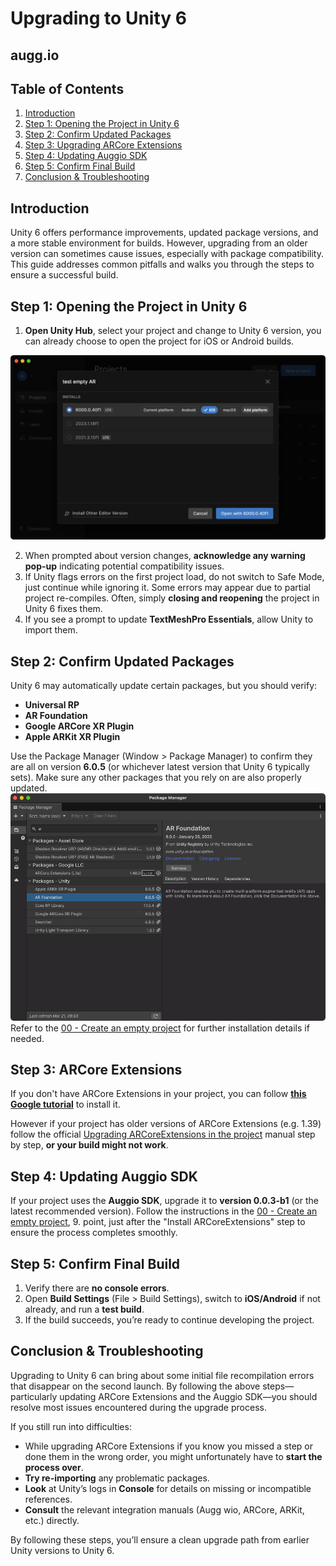# 

# **Upgrading to Unity 6**

## augg.io

## **Table of Contents**

1. [Introduction](#introduction)  
2. [Step 1: Opening the Project in Unity 6](#step-1-opening-the-project-in-unity-6)  
3. [Step 2: Confirm Updated Packages](#step-2-confirm-updated-packages)  
4. [Step 3: Upgrading ARCore Extensions](#step-3-arcore-extensions)  
5. [Step 4: Updating Auggio SDK](#step-4-updating-auggio-sdk)  
6. [Step 5: Confirm Final Build](#step-5-confirm-final-build)  
7. [Conclusion & Troubleshooting](#conclusion--troubleshooting)

## **Introduction**

Unity 6 offers performance improvements, updated package versions, and a more stable environment for builds. However, upgrading from an older version can sometimes cause issues, especially with package compatibility. This guide addresses common pitfalls and walks you through the steps to ensure a successful build.

## **Step 1: Opening the Project in Unity 6**

1. **Open Unity Hub**, select your project and change to Unity 6 version, you can already choose to open the project for iOS or Android builds.

![](images/img_unity_6/img1.png)

2. When prompted about version changes, **acknowledge any warning pop-up** indicating potential compatibility issues.  
3. If Unity flags errors on the first project load, do not switch to Safe Mode, just continue while ignoring it. Some errors may appear due to partial project re-compiles. Often, simply **closing and reopening** the project in Unity 6 fixes them.  
4. If you see a prompt to update **TextMeshPro Essentials**, allow Unity to import them.

## **Step 2: Confirm Updated Packages**

Unity 6 may automatically update certain packages, but you should verify:

- **Universal RP**  
- **AR Foundation**  
- **Google ARCore XR Plugin**  
- **Apple ARKit XR Plugin**

Use the Package Manager (Window \> Package Manager) to confirm they are all on version **6.0.5** (or whichever latest version that Unity 6 typically sets). Make sure any other packages that you rely on are also properly updated.  
![](images/img_unity_6/img2.png)
Refer to the [00 - Create an empty project](https://github.com/augg-io/documentation/blob/main/00_create_an_empty_projectsetting_up_auggio_in_a_project.md) for further installation details if needed.

## **Step 3: ARCore Extensions**

If you don't have ARCore Extensions in your project, you can follow [**this Google tutorial**](https://developers.google.com/ar/develop/unity-arf/getting-started-extensions?ar_foundations_version=4#install_arcore)  to install it.

However if your project has older versions of ARCore Extensions (e.g. 1.39) follow the official [Upgrading ARCoreExtensions in the project](https://github.com/augg-io/documentation/blob/main/Upgrading_ARCoreExtensions_in_the_project.md) manual step by step, **or your build might not work**.

## **Step 4: Updating Auggio SDK** 

If your project uses the **Auggio SDK**, upgrade it to **version 0.0.3-b1** (or the latest recommended version). Follow the instructions in the [00 - Create an empty project](https://github.com/augg-io/documentation/blob/main/00_create_an_empty_projectsetting_up_auggio_in_a_project.md), 9\. point, just after the "Install ARCoreExtensions" step to ensure the process completes smoothly.

## **Step 5: Confirm Final Build** 

1. Verify there are **no console errors**.  
2. Open **Build Settings** (File \> Build Settings), switch to **iOS/Android** if not already, and run a **test build**.  
3. If the build succeeds, you’re ready to continue developing the project.

## **Conclusion & Troubleshooting**

Upgrading to Unity 6 can bring about some initial file recompilation errors that disappear on the second launch. By following the above steps—particularly updating ARCore Extensions and the Auggio SDK—you should resolve most issues encountered during the upgrade process.

If you still run into difficulties:

- While upgrading ARCore Extensions if you know you missed a step or done them in the wrong order, you might unfortunately have to **start the process over**.  
- **Try re-importing** any problematic packages.  
- **Look** at Unity’s logs in **Console** for details on missing or incompatible references.  
- **Consult** the relevant integration manuals (Augg  wio, ARCore, ARKit, etc.) directly.

By following these steps, you’ll ensure a clean upgrade path from earlier Unity versions to Unity 6\.
